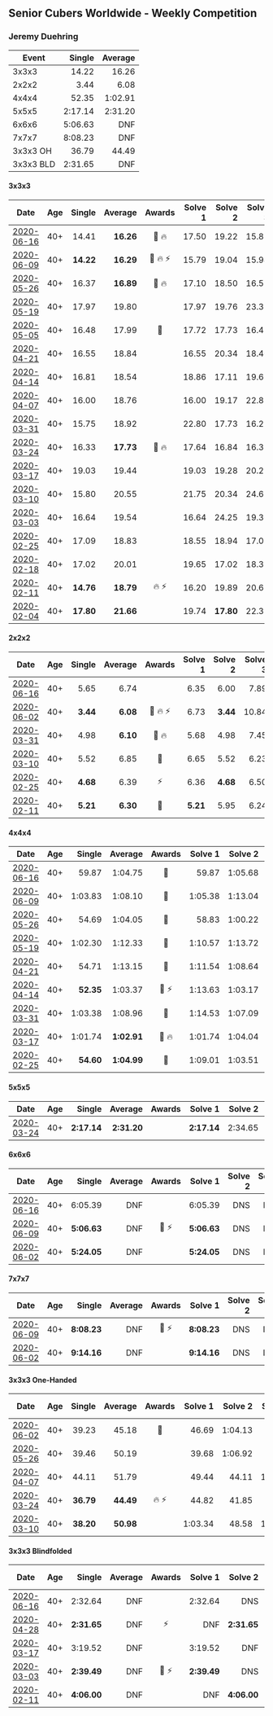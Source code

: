 ## Senior Cubers Worldwide - Weekly Competition
### Jeremy Duehring

| Event | Single | Average |
| -- | --: | --: |
| 3x3x3 | 14.22 | 16.26 |
| 2x2x2 | 3.44 | 6.08 |
| 4x4x4 | 52.35 | 1:02.91 |
| 5x5x5 | 2:17.14 | 2:31.20 |
| 6x6x6 | 5:06.63 | DNF |
| 7x7x7 | 8:08.23 | DNF |
| 3x3x3 OH | 36.79 | 44.49 |
| 3x3x3 BLD | 2:31.65 | DNF |

#### 3x3x3

| Date | Age | Single | Average | Awards | Solve 1 | Solve 2 | Solve 3 | Solve 4 | Solve 5 | Video |
| :--: | :--: | --: | --: | :--: | --: | --: | --: | --: | --: | :-- |
| [2020-06-16](../results/333/2020-06-16.md) | 40+ | 14.41 | **16.26** | 🥉 🔥 | 17.50 | 19.22 | 15.83 | 14.41 | 15.45 | [Link](https://www.facebook.com/jeremy.duehring/videos/10160134838122846/) |
| [2020-06-09](../results/333/2020-06-09.md) | 40+ | **14.22** | **16.29** | 🥈 🔥 ⚡ | 15.79 | 19.04 | 15.94 | **14.22** | 17.13 | [Link](https://www.facebook.com/jeremy.duehring/videos/10160093525337846/) |
| [2020-05-26](../results/333/2020-05-26.md) | 40+ | 16.37 | **16.89** | 🥈 🔥 | 17.10 | 18.50 | 16.57 | 16.99 | 16.37 | [Link](https://www.facebook.com/events/688407551989463/permalink/692481941582024/) |
| [2020-05-19](../results/333/2020-05-19.md) | 40+ | 17.97 | 19.80 |  | 17.97 | 19.76 | 23.32 | 19.93 | 19.73 | [Link](https://www.facebook.com/events/1880761498725633/permalink/1881865155281934/) |
| [2020-05-05](../results/333/2020-05-05.md) | 40+ | 16.48 | 17.99 | 🥉 | 17.72 | 17.73 | 16.48 | 18.51 | 19.23 | [Link](https://www.facebook.com/events/3313106775587396/permalink/3318857528345654/) |
| [2020-04-21](../results/333/2020-04-21.md) | 40+ | 16.55 | 18.84 |  | 16.55 | 20.34 | 18.40 | 19.02 | 19.10 | [Link](https://www.facebook.com/events/880278499062375/permalink/882477718842453/) |
| [2020-04-14](../results/333/2020-04-14.md) | 40+ | 16.81 | 18.54 |  | 18.86 | 17.11 | 19.66 | 23.06 | 16.81 | [Link](https://www.facebook.com/events/982619255468618/permalink/987494501647760/) |
| [2020-04-07](../results/333/2020-04-07.md) | 40+ | 16.00 | 18.76 |  | 16.00 | 19.17 | 22.82 | 19.63 | 17.49 | [Link](https://www.facebook.com/events/510082903229069/permalink/511658619738164/) |
| [2020-03-31](../results/333/2020-03-31.md) | 40+ | 15.75 | 18.92 |  | 22.80 | 17.73 | 16.23 | 15.75 | DNF | [Link](https://www.facebook.com/events/207898257161923/permalink/211646350120447/) |
| [2020-03-24](../results/333/2020-03-24.md) | 40+ | 16.33 | **17.73** | 🥉 🔥 | 17.64 | 16.84 | 16.33 | 18.71 | 19.92 | [Link](https://www.facebook.com/events/524456301543611/permalink/527926641196577/) |
| [2020-03-17](../results/333/2020-03-17.md) | 40+ | 19.03 | 19.44 |  | 19.03 | 19.28 | 20.29 | 19.75 | 19.31 | [Link](https://www.facebook.com/events/280686576235146/permalink/283204342650036/) |
| [2020-03-10](../results/333/2020-03-10.md) | 40+ | 15.80 | 20.55 |  | 21.75 | 20.34 | 24.61 | 19.55 | 15.80 | [Link](https://www.facebook.com/events/164742401163863/permalink/167862610851842/) |
| [2020-03-03](../results/333/2020-03-03.md) | 40+ | 16.64 | 19.54 |  | 16.64 | 24.25 | 19.36 | 21.64 | 17.61 | [Link](https://www.facebook.com/events/241721610185997/permalink/242044080153750/) |
| [2020-02-25](../results/333/2020-02-25.md) | 40+ | 17.09 | 18.83 |  | 18.55 | 18.94 | 17.09 | 22.84 | 19.00 | [Link](https://www.facebook.com/events/196320811461109/permalink/197238734702650/) |
| [2020-02-18](../results/333/2020-02-18.md) | 40+ | 17.02 | 20.01 |  | 19.65 | 17.02 | 18.32 | 23.94 | 22.04 | [Link](https://www.facebook.com/events/2558750947697073/permalink/2564295957142572/) |
| [2020-02-11](../results/333/2020-02-11.md) | 40+ | **14.76** | **18.79** | 🔥 ⚡ | 16.20 | 19.89 | 20.68 | 20.29 | **14.76** | [Link](https://www.facebook.com/events/616423959107229/permalink/618639688885656/) |
| [2020-02-04](../results/333/2020-02-04.md) | 40+ | **17.80** | **21.66** |  | 19.74 | **17.80** | 22.39 | 23.66 | 22.86 | [Link](https://www.facebook.com/groups/1604105099735401/permalink/2134403116705594/) |


#### 2x2x2

| Date | Age | Single | Average | Awards | Solve 1 | Solve 2 | Solve 3 | Solve 4 | Solve 5 | Video |
| :--: | :--: | --: | --: | :--: | --: | --: | --: | --: | --: | :-- |
| [2020-06-16](../results/222/2020-06-16.md) | 40+ | 5.65 | 6.74 |  | 6.35 | 6.00 | 7.89 | 8.69 | 5.65 | [Link](https://www.facebook.com/jeremy.duehring/videos/10160134846122846/) |
| [2020-06-02](../results/222/2020-06-02.md) | 40+ | **3.44** | **6.08** | 🥈 🔥 ⚡ | 6.73 | **3.44** | 10.84 | 5.63 | 5.90 | [Link](https://www.facebook.com/events/3373950429496747/permalink/3374457722779351/) |
| [2020-03-31](../results/222/2020-03-31.md) | 40+ | 4.98 | **6.10** | 🥈 🔥 | 5.68 | 4.98 | 7.45 | 5.81 | 6.81 | [Link](https://www.facebook.com/events/637372103486119/permalink/638302930059703/) |
| [2020-03-10](../results/222/2020-03-10.md) | 40+ | 5.52 | 6.85 | 🥉 | 6.65 | 5.52 | 6.23 | 7.67 | DNF | [Link](https://www.facebook.com/events/654143022005686/permalink/658401968246458/) |
| [2020-02-25](../results/222/2020-02-25.md) | 40+ | **4.68** | 6.39 | ⚡ | 6.36 | **4.68** | 6.50 | 6.32 | 7.71 | [Link](https://www.facebook.com/events/2972213492840148/permalink/2975847589143405/) |
| [2020-02-11](../results/222/2020-02-11.md) | 40+ | **5.21** | **6.30** | 🥈 | **5.21** | 5.95 | 6.24 | 6.70 | 9.06 | [Link](https://www.facebook.com/events/176704156956327/permalink/177381356888607/) |


#### 4x4x4

| Date | Age | Single | Average | Awards | Solve 1 | Solve 2 | Solve 3 | Solve 4 | Solve 5 | Video |
| :--: | :--: | --: | --: | :--: | --: | --: | --: | --: | --: | :-- |
| [2020-06-16](../results/444/2020-06-16.md) | 40+ | 59.87 | 1:04.75 | 🥉 | 59.87 | 1:05.68 | 1:16.10 | 1:05.52 | 1:03.03 | [Link](https://www.facebook.com/jeremy.duehring/videos/10160146958702846/) |
| [2020-06-09](../results/444/2020-06-09.md) | 40+ | 1:03.83 | 1:08.10 | 🥉 | 1:05.38 | 1:13.04 | 1:03.83 | 1:29.03 | 1:05.89 | [Link](https://www.facebook.com/jeremy.duehring/videos/10160093079532846/) |
| [2020-05-26](../results/444/2020-05-26.md) | 40+ | 54.69 | 1:04.05 | 🥉 | 58.83 | 1:00.22 | 1:15.39 | 1:13.11 | 54.69 | [Link](https://www.facebook.com/events/637852836799991/permalink/640943019824306/) |
| [2020-05-19](../results/444/2020-05-19.md) | 40+ | 1:02.30 | 1:12.33 | 🥉 | 1:10.57 | 1:13.72 | DNF | 1:02.30 | 1:12.70 | [Link](https://www.facebook.com/events/201300894172579/permalink/203067770662558/) |
| [2020-04-21](../results/444/2020-04-21.md) | 40+ | 54.71 | 1:13.15 | 🥉 | 1:11.54 | 1:08.64 | 54.71 | 1:19.87 | 1:19.27 | [Link](https://www.facebook.com/events/538096063773916/permalink/540343283549194/) |
| [2020-04-14](../results/444/2020-04-14.md) | 40+ | **52.35** | 1:03.37 | 🥈 ⚡ | 1:13.63 | 1:03.17 | 57.37 | 1:09.56 | **52.35** | [Link](https://www.facebook.com/events/1400953806773430/permalink/1406261962909281/) |
| [2020-03-31](../results/444/2020-03-31.md) | 40+ | 1:03.38 | 1:08.96 | 🥈 | 1:14.53 | 1:07.09 | 1:06.57 | 1:03.38 | 1:13.21 | [Link](https://www.facebook.com/events/269276700734640/permalink/273187487010228/) |
| [2020-03-17](../results/444/2020-03-17.md) | 40+ | 1:01.74 | **1:02.91** | 🥉 🔥 | 1:01.74 | 1:04.04 | 1:05.86 | 1:02.42 | 1:02.27 | [Link](https://www.facebook.com/events/211732526904866/permalink/214826349928817/) |
| [2020-02-25](../results/444/2020-02-25.md) | 40+ | **54.60** | **1:04.99** | 🥉 | 1:09.01 | 1:03.51 | 1:04.07 | 1:07.39 | **54.60** | [Link](https://www.facebook.com/events/805797596592397/permalink/809541269551363/) |


#### 5x5x5

| Date | Age | Single | Average | Awards | Solve 1 | Solve 2 | Solve 3 | Solve 4 | Solve 5 | Video |
| :--: | :--: | --: | --: | :--: | --: | --: | --: | --: | --: | :-- |
| [2020-03-24](../results/555/2020-03-24.md) | 40+ | **2:17.14** | **2:31.20** |  | **2:17.14** | 2:34.65 | 2:24.55 | 2:40.22 | 2:34.40 | [Link](https://www.facebook.com/events/5078365835514885/permalink/5082560948428707/) |


#### 6x6x6

| Date | Age | Single | Average | Awards | Solve 1 | Solve 2 | Solve 3 | Video |
| :--: | :--: | --: | --: | :--: | --: | --: | --: | :-- |
| [2020-06-16](../results/666/2020-06-16.md) | 40+ | 6:05.39 | DNF |  | 6:05.39 | DNS | DNS | [Link](https://www.facebook.com/jeremy.duehring/videos/10160135294342846/) |
| [2020-06-09](../results/666/2020-06-09.md) | 40+ | **5:06.63** | DNF | 🥉 ⚡ | **5:06.63** | DNS | DNS | [Link](https://www.facebook.com/jeremy.duehring/videos/10160093205957846/) |
| [2020-06-02](../results/666/2020-06-02.md) | 40+ | **5:24.05** | DNF |  | **5:24.05** | DNS | DNS | [Link](https://www.facebook.com/jeremy.duehring/videos/10160075205387846/) |


#### 7x7x7

| Date | Age | Single | Average | Awards | Solve 1 | Solve 2 | Solve 3 | Video |
| :--: | :--: | --: | --: | :--: | --: | --: | --: | :-- |
| [2020-06-09](../results/777/2020-06-09.md) | 40+ | **8:08.23** | DNF | 🥉 ⚡ | **8:08.23** | DNS | DNS | [Link](https://www.facebook.com/jeremy.duehring/videos/10160093213052846/) |
| [2020-06-02](../results/777/2020-06-02.md) | 40+ | **9:14.16** | DNF |  | **9:14.16** | DNS | DNS | [Link](https://www.facebook.com/jeremy.duehring/videos/10160075226632846/) |


#### 3x3x3 One-Handed

| Date | Age | Single | Average | Awards | Solve 1 | Solve 2 | Solve 3 | Solve 4 | Solve 5 | Video |
| :--: | :--: | --: | --: | :--: | --: | --: | --: | --: | --: | :-- |
| [2020-06-02](../results/333oh/2020-06-02.md) | 40+ | 39.23 | 45.18 | 🥉 | 46.69 | 1:04.13 | 46.31 | 42.53 | 39.23 | [Link](https://www.facebook.com/jeremy.duehring/videos/10160063812337846/) |
| [2020-05-26](../results/333oh/2020-05-26.md) | 40+ | 39.46 | 50.19 |  | 39.68 | 1:06.92 | 39.46 | DNF | 43.96 | [Link](https://www.facebook.com/events/688407551989463/permalink/692470494916502/) |
| [2020-04-07](../results/333oh/2020-04-07.md) | 40+ | 44.11 | 51.79 |  | 49.44 | 44.11 | 1:00.61 | 59.68 | 46.24 | [Link](https://www.facebook.com/events/682716079141575/permalink/684276675652182/) |
| [2020-03-24](../results/333oh/2020-03-24.md) | 40+ | **36.79** | **44.49** | 🔥 ⚡ | 44.82 | 41.85 | 46.80 | **36.79** | 54.82 | [Link](https://www.facebook.com/events/212335450005639/permalink/213082393264278/) |
| [2020-03-10](../results/333oh/2020-03-10.md) | 40+ | **38.20** | **50.98** |  | 1:03.34 | 48.58 | 1:02.24 | 42.13 | **38.20** | [Link](https://www.facebook.com/events/684510792316675/permalink/688923495208738/) |


#### 3x3x3 Blindfolded

| Date | Age | Single | Average | Awards | Solve 1 | Solve 2 | Solve 3 | Video |
| :--: | :--: | --: | --: | :--: | --: | --: | --: | :-- |
| [2020-06-16](../results/333bf/2020-06-16.md) | 40+ | 2:32.64 | DNF |  | 2:32.64 | DNS | DNS | [Link](https://www.facebook.com/jeremy.duehring/videos/10160146910827846/) |
| [2020-04-28](../results/333bf/2020-04-28.md) | 40+ | **2:31.65** | DNF | ⚡ | DNF | **2:31.65** | DNS | [Link](https://www.facebook.com/events/534758690547855/permalink/538273463529711/) |
| [2020-03-17](../results/333bf/2020-03-17.md) | 40+ | 3:19.52 | DNF |  | 3:19.52 | DNF | DNS | [Link](https://www.facebook.com/events/616010612582835/permalink/620248352159061/) |
| [2020-03-03](../results/333bf/2020-03-03.md) | 40+ | **2:39.49** | DNF | 🥉 ⚡ | **2:39.49** | DNS | DNS | [Link](https://www.facebook.com/events/186820176097844/permalink/190947509018444/) |
| [2020-02-11](../results/333bf/2020-02-11.md) | 40+ | **4:06.00** | DNF |  | DNF | **4:06.00** | DNF | [Link](https://www.facebook.com/events/173728187264773/permalink/178131816824410/) |


<!-- Global site tag (gtag.js) - Google Analytics -->
<script async src="https://www.googletagmanager.com/gtag/js?id=UA-86348435-3"></script>
<script>window.dataLayer = window.dataLayer || []; function gtag() {dataLayer.push(arguments);} gtag('js', new Date()); gtag('config', 'UA-86348435-3');</script>
